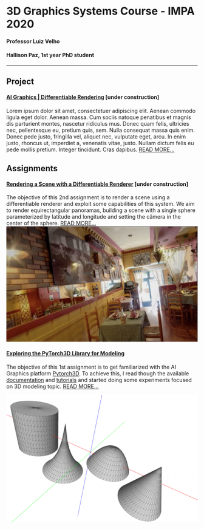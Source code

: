 # 3D Graphics Systems Course - IMPA 2020

#### Professor Luiz Velho
#### Hallison Paz, 1st year PhD student

---------

## Project 

#### [AI Graphics | Differentiable Rendering](differentiable-rendering.md) \[under construction]

Lorem ipsum dolor sit amet, consectetuer adipiscing elit. Aenean commodo ligula eget dolor. Aenean massa. Cum sociis natoque penatibus et magnis dis parturient montes, nascetur ridiculus mus. Donec quam felis, ultricies nec, pellentesque eu, pretium quis, sem. Nulla consequat massa quis enim. Donec pede justo, fringilla vel, aliquet nec, vulputate eget, arcu. In enim justo, rhoncus ut, imperdiet a, venenatis vitae, justo. Nullam dictum felis eu pede mollis pretium. Integer tincidunt. Cras dapibus. [READ MORE...](differentiable-rendering.md)

## Assignments

#### [Rendering a Scene with a Differentiable Renderer](assignment2.md) \[under construction]

The objective of this 2nd assignment is to render a scene using a differentiable renderer and exploit some capabilities of this system. We aim to render equirectangular panoramas, building a scene with a single sphere parameterized by latitude and longitude and setting the câmera in the center of the sphere. [READ MORE...](assignment2.md)
![Expected result, not reality](img/expectation.jpg)

#### [Exploring the PyTorch3D Library for Modeling](assignment1.md)

The objective of this 1st assignment is to get familiarized with the AI Graphics platform [Pytorch3D](https://pytorch3d.org/). To achieve this, I read though the available [documentation](https://pytorch3d.org/docs/why_pytorch3d) and [tutorials](https://pytorch3d.org/tutorials) and started doing some experiments focused on 3D modeling topic. [READ MORE...](assignment1.md)

![Some shapes of revolution](img/rev_shapes.gif)
<!--stackedit_data:
eyJoaXN0b3J5IjpbLTE4ODI1NDAzNTQsLTExNzQ1OTc1NjksLT
M4NjI0NTE3LDE0OTI3OTk3NTAsNDg0NjAzODEsLTE0NjU4Mjgz
MTksLTE5NTAxNzI2OTEsLTEyNTExOTkwNTMsOTI3MDExMjg0LC
0xMjg0OTkwMzM0LDE3NDE0MzE4MDUsLTExNzQyMzk1MzEsLTE0
MzQ0MTA2MzQsLTU0MjQ4NjMxMSwtMTM4MTU3MDQzMSwxNDI2ND
U2NjksLTE2MDUxNjExNDgsLTE5Mzg1MzAzOTgsMTE5MjYwNTcx
NV19
-->